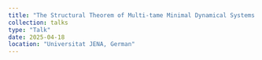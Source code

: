 ```yaml
---
title: "The Structural Theorem of Multi-tame Minimal Dynamical Systems for General groups"
collection: talks
type: "Talk"
date: 2025-04-18
location: "Universitat JENA, German"
---
```



